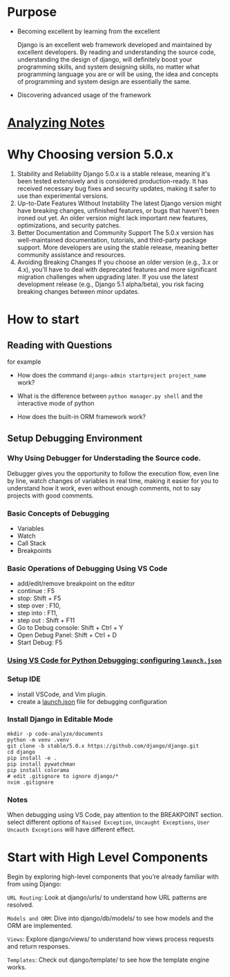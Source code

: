 # Purpose

- Becoming excellent by learning from the excellent

  Django is an excellent web framework developed and maintained by excellent developers.
  By reading and understanding the source code, understanding the design of django, will definitely boost your programming skills,
  and system designing skills, no matter what programming language you are or will be using,
  the idea and concepts of programming and system design are essentially the same.

- Discovering advanced usage of the framework

# [Analyzing Notes](./code-analysis/documents/debugging-django.md)

# Why Choosing version 5.0.x

1. Stability and Reliability
   Django 5.0.x is a stable release, meaning it's been tested extensively and is considered production-ready.
   It has received necessary bug fixes and security updates, making it safer to use than experimental versions.
2. Up-to-Date Features Without Instability
   The latest Django version might have breaking changes, unfinished features, or bugs that haven't been ironed out yet.
   An older version might lack important new features, optimizations, and security patches.
3. Better Documentation and Community Support
   The 5.0.x version has well-maintained documentation, tutorials, and third-party package support.
   More developers are using the stable release, meaning better community assistance and resources.
4. Avoiding Breaking Changes
   If you choose an older version (e.g., 3.x or 4.x), you'll have to deal with deprecated features and more significant migration challenges when upgrading later.
   If you use the latest development release (e.g., Django 5.1 alpha/beta), you risk facing breaking changes between minor updates.

# How to start

## Reading with Questions

for example

- How does the command `django-admin startproject project_name` work?

- What is the difference between `python manager.py shell` and the interactive mode of python

- How does the built-in ORM framework work?

## Setup Debugging Environment

### Why Using Debugger for Understading the Source code.

Debugger gives you the opportunity to follow the execution flow, even line by line, watch changes of variables in real time, making it easier for you to understand how it work, even without enough comments, not to say projects with good comments.

### Basic Concepts of Debugging

- Variables
- Watch
- Call Stack
- Breakpoints

### Basic Operations of Debugging Using VS Code

- add/edit/remove breakpoint on the editor
- continue : F5
- stop: Shift + F5
- step over : F10,
- step into : F11,
- step out : Shift + F11
- Go to Debug console: Shift + Ctrl + Y
- Open Debug Panel: Shift + Ctrl + D
- Start Debug: F5

### [Using VS Code for Python Debugging: configuring `launch.json`](https://code.visualstudio.com/docs/python/debugging)

### Setup IDE

- install VSCode, and Vim plugin.
- create a [launch.json](.vscode/launch.json) file for debugging configuration

### Install Django in Editable Mode

```shell
mkdir -p code-analyze/documents
python -m venv .venv
git clone -b stable/5.0.x https://github.com/django/django.git
cd django
pip install -e .
pip install pywatchman
pip install colorama
# edit .gitignore to ignore django/*
nvim .gitignore

```

### Notes

When debugging using VS Code, pay attention to the BREAKPOINT section. select different options of `Raised Exception`, `Uncaught Exceptions`, `User Uncauth Exceptions` will have different effect.

# Start with High Level Components

Begin by exploring high-level components that you’re already familiar with from using Django:

`URL Routing`: Look at django/urls/ to understand how URL patterns are resolved.

`Models and ORM`: Dive into django/db/models/ to see how models and the ORM are implemented.

`Views`: Explore django/views/ to understand how views process requests and return responses.

`Templates`: Check out django/template/ to see how the template engine works.
